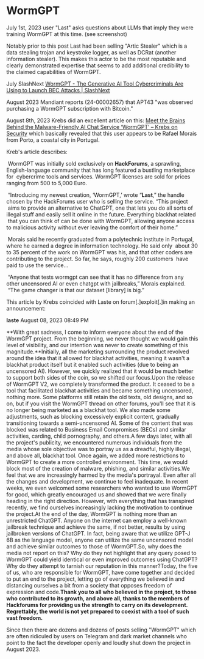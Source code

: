 # WormGPT



July 1st, 2023 user "Last" asks questions about LLMs that imply they were training WormGPT at this time. (see screenshot)

Notably prior to this post Last had been selling "Artic Stealer" which is a data stealing trojan and keystroke logger, as well as DCRat (another information stealer). This makes this actor to be the most reputable and clearly demonstrated expertise that seems to add additional credibility to the claimed capabilities of WormGPT.

July SlashNext [WormGPT - The Generative AI Tool Cybercriminals Are Using to Launch BEC Attacks | SlashNext](https://slashnext.com/blog/wormgpt-the-generative-ai-tool-cybercriminals-are-using-to-launch-business-email-compromise-attacks/)

August 2023 Mandiant reports (24-00002657) that APT43 "was observed purchasing a WormGPT subscription with Bitcoin."

August 8th, 2023 Krebs did an excellent article on this:  [Meet the Brains Behind the Malware-Friendly AI Chat Service ‘WormGPT’ – Krebs on Security](https://krebsonsecurity.com/2023/08/meet-the-brains-behind-the-malware-friendly-ai-chat-service-wormgpt/) which basically revealed that this user appears to be Rafael Morais from Porto, a coastal city in Portugal.

Kreb's article describes:

&nbsp;WormGPT was initially sold exclusively on **HackForums**, a sprawling, English-language community that has long featured a bustling marketplace for &nbsp;cybercrime tools and services. WormGPT licenses are sold for prices ranging from 500 to 5,000 Euro.

&nbsp;“Introducing my newest creation, ‘WormGPT,’ wrote “**Last**,” the handle chosen by the HackForums user who is selling the service. “This project &nbsp;aims to provide an alternative to ChatGPT, one that lets you do all sorts of illegal stuff and easily sell it online in the future. Everything blackhat related &nbsp;that you can think of can be done with WormGPT, allowing anyone access to malicious activity without ever leaving the comfort of their home.” 

&nbsp;Morais said he recently graduated from a polytechnic institute in Portugal, where he earned a degree in information technology. He said only &nbsp;about 30 to 35 percent of the work on WormGPT was his, and that other coders are contributing to the project. So far, he says, roughly 200 customers &nbsp;have paid to use the service...

&nbsp;“Anyone that tests wormgpt can see that it has no difference from any other uncensored AI or even chatgpt with jailbreaks,” Morais explained. &nbsp;“The game changer is that our dataset [library] is big.”

This article by Krebs coincided with Laste on forum[.]exploit[.]in making an announcement:

**laste**
August 08, 2023 08:49 PM

**With great sadness, I come to inform everyone about the end of the WormGPT project. From the beginning, we never thought we would gain this level of visibility, and our intention was never to create something of this magnitude.**Initially, all the marketing surrounding the product revolved around the idea that it allowed for blackhat activities, meaning it wasn't a blackhat product itself but it enabled such activities (due to being an uncensored AI). However, we quickly realized that it would be much better to support both sides of the coin, so we shifted our focus.Upon the release of WormGPT V2, we completely transformed the product. It ceased to be a tool that facilitated blackhat activities and became something uncensored, nothing more. Some platforms still retain the old texts, old designs, and so on, but if you visit the WormGPT thread on other forums, you'll see that it is no longer being marketed as a blackhat tool. We also made some adjustments, such as blocking excessively explicit content, gradually transitioning towards a semi-uncensored AI. Some of the content that was blocked was related to Business Email Compromises (BECs) and similar activities, carding, child pornography, and others.A few days later, with all the project's publicity, we encountered numerous individuals from the media whose sole objective was to portray us as a dreadful, highly illegal, and above all, blackhat tool. Once again, we added more restrictions to WormGPT to create a more controlled environment. This time, we would block most of the creation of malware, phishing, and similar activities.We feel that we are increasingly harmed by the media's portrayal. Even after all the changes and development, we continue to feel inadequate. In recent weeks, we even welcomed some researchers who wanted to use WormGPT for good, which greatly encouraged us and showed that we were finally heading in the right direction. However, with everything that has transpired recently, we find ourselves increasingly lacking the motivation to continue the project.At the end of the day, WormGPT is nothing more than an unrestricted ChatGPT. Anyone on the internet can employ a well-known jailbreak technique and achieve the same, if not better, results by using jailbroken versions of ChatGPT. In fact, being aware that we utilize GPT-J 6B as the language model, anyone can utilize the same uncensored model and achieve similar outcomes to those of WormGPT.So, why does the media not report on this? Why do they not highlight that any query posed to WormGPT could yield identical or even improved outcomes using ChatGPT? Why do they attempt to tarnish our reputation in this manner?Today, the five of us, who are responsible for WormGPT, have come together and decided to put an end to the project, letting go of everything we believed in and distancing ourselves a bit from a society that opposes freedom of expression and code.**Thank you to all who believed in the project, to those who contributed to its growth, and above all, thanks to the members of Hackforums for providing us the strength to carry on its development. Regrettably, the world is not yet prepared to coexist with a tool of such vast freedom.**

Since then there are dozens and dozens of posts selling "WormGPT" which are often ridiculed by users on Telegram and dark market channels who point to the fact the developer openly and loudly shut down the project in August 2023.
